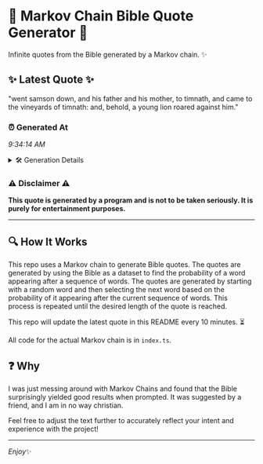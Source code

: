 # 📖 Markov Chain Bible Quote Generator 📖

Infinite quotes from the Bible generated by a Markov chain. ✨

## ✨ Latest Quote ✨
"went samson down, and his father and his mother, to timnath, and came to the vineyards of timnath: and, behold, a young lion roared against him."

### ⏰ Generated At
*9:34:14 AM*

<details>
    <summary>🛠️ Generation Details</summary>
    <p>
        <strong>🌱 Seed:</strong> went<br>
        <strong>🔄 Iterations:</strong> 25<br>
        <strong>📜 Context History:</strong><br>[ went ]: samson<br>[ went, samson ]: down,<br>[ went, samson, down, ]: and<br>[ went, samson, down,, and ]: his<br>[ went, samson, down,, and, his ]: father<br>[ went, samson, down,, and, his, father ]: and<br>[ samson, down,, and, his, father, and ]: his<br>[ down,, and, his, father, and, his ]: mother,<br>[ and, his, father, and, his, mother, ]: to<br>[ his, father, and, his, mother,, to ]: timnath,<br>[ father, and, his, mother,, to, timnath, ]: and<br>[ and, his, mother,, to, timnath,, and ]: came<br>[ his, mother,, to, timnath,, and, came ]: to<br>[ mother,, to, timnath,, and, came, to ]: the<br>[ to, timnath,, and, came, to, the ]: vineyards<br>[ timnath,, and, came, to, the, vineyards ]: of<br>[ and, came, to, the, vineyards, of ]: timnath:<br>[ came, to, the, vineyards, of, timnath: ]: and,<br>[ to, the, vineyards, of, timnath:, and, ]: behold,<br>[ the, vineyards, of, timnath:, and,, behold, ]: a<br>[ vineyards, of, timnath:, and,, behold,, a ]: young<br>[ of, timnath:, and,, behold,, a, young ]: lion<br>[ timnath:, and,, behold,, a, young, lion ]: roared<br>[ and,, behold,, a, young, lion, roared ]: against<br>[ behold,, a, young, lion, roared, against ]: him.<br>
    </p>
</details>

### ⚠️ Disclaimer ⚠️
**This quote is generated by a program and is not to be taken seriously. It is purely for entertainment purposes.**

---

## 🔍 How It Works

This repo uses a Markov chain to generate Bible quotes. The quotes are generated by using the Bible as a dataset to find the probability of a word appearing after a sequence of words. The quotes are generated by starting with a random word and then selecting the next word based on the probability of it appearing after the current sequence of words. This process is repeated until the desired length of the quote is reached.

This repo will update the latest quote in this README every 10 minutes. ⏳

All code for the actual Markov chain is in `index.ts`.

## ❓ Why

I was just messing around with Markov Chains and found that the Bible surprisingly yielded good results when prompted. 
It was suggested by a friend, and I am in no way christian.

Feel free to adjust the text further to accurately reflect your intent and experience with the project!

---

*Enjoy*✨
